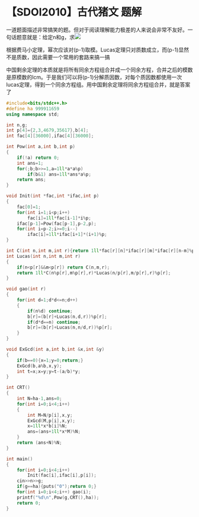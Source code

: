 # 【SDOI2010】古代猪文  题解

一道题面描述非常搞笑的题。但对于阅读理解能力极差的人来说会非常不友好。一句话题意就是：给定n和g，求![](http://latex.codecogs.com/svg.latex?g^{\sum_{d\vert&space;n}C_n^d)

根据费马小定理，幂次应该对(p-1)取模。Lucas定理只对质数成立，而(p-1)显然不是质数，因此需要一个常用的套路来搞一搞

中国剩余定理的本质就是将所有同余方程组合并成一个同余方程，合并之后的模数是原模数的lcm。于是我们可以将(p-1)分解质因数，对每个质因数都使用一次lucas定理，得到一个同余方程组。用中国剩余定理将同余方程组合并，就是答案了

```cpp
#include<bits/stdc++.h>
#define ha 999911659
using namespace std;

int n,g;
int p[4]={2,3,4679,35617},b[4];
int fac[4][36000],ifac[4][36000];

int Pow(int a,int b,int p)
{
	if(!a) return 0;
	int ans=1;
	for(;b;b>>=1,a=1ll*a*a%p)
		if(b&1) ans=1ll*ans*a%p;
	return ans;
}

void Init(int *fac,int *ifac,int p)
{
	fac[0]=1;
	for(int i=1;i<p;i++)
		fac[i]=1ll*fac[i-1]*i%p;
	ifac[p-1]=Pow(fac[p-1],p-2,p);
	for(int i=p-2;i>=0;i--)
		ifac[i]=1ll*ifac[i+1]*(i+1)%p;
}

int C(int n,int m,int r){return 1ll*fac[r][n]*ifac[r][m]*ifac[r][n-m]%p[r];}
int Lucas(int n,int m,int r)
{
	if(n<p[r]&&m<p[r]) return C(n,m,r);
	return 1ll*C(n%p[r],m%p[r],r)*Lucas(n/p[r],m/p[r],r)%p[r];
}

void gao(int r)
{
	for(int d=1;d*d<=n;d++)
	{
		if(n%d) continue;
		b[r]=(b[r]+Lucas(n,d,r))%p[r];
		if(d*d==n) continue;
		b[r]=(b[r]+Lucas(n,n/d,r))%p[r];
	}
}

void ExGcd(int a,int b,int &x,int &y)
{
	if(b==0){x=1;y=0;return;}
	ExGcd(b,a%b,x,y);
	int t=x;x=y;y=t-(a/b)*y;
}

int CRT()
{
	int N=ha-1,ans=0;
	for(int i=0;i<4;i++)
	{
		int M=N/p[i],x,y;
		ExGcd(M,p[i],x,y);
		x=1ll*x*b[i]%N;
		ans=(ans+1ll*x*M)%N;
	}
	return (ans+N)%N;
}

int main()
{
	for(int i=0;i<4;i++)
		Init(fac[i],ifac[i],p[i]);
	cin>>n>>g;
	if(g==ha){puts("0");return 0;}
	for(int i=0;i<4;i++) gao(i);
	printf("%d\n",Pow(g,CRT(),ha));
	return 0;
}
```

